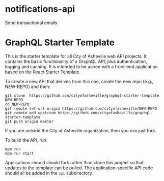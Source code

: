 # notifications-api
Send transactional emails


# GraphQL Starter Template

This is the starter template for all City of Asheville web API projects. It contains the basic functionality of a GraphQL API, plus authentication, logging and caching. It is intended to be paired with a front-end application based on the [React Starter Template](https://github.com/cityofasheville/react-starter-template). 

To create a new API that derives from this one, create the new repo (e.g., NEW-REPO) and then:

````
git clone  https://github.com/cityofasheville/graphql-starter-template NEW-REPO
cd NEW-REPO  
git remote set-url origin https://github.com/cityofasheville/NEW-REPO
git remote add upstream https://github.com/cityofasheville/graphql-starter-template
git push origin master
````

If you are outside the City of Asheville organization, then you can just fork.

To build the API, run:
````
npm run
npm run start
````

Applications should should fork rather than clone this project so that updates to the template can be pulled. The application-specific API code should all be added in the ```api``` subdirectory.



